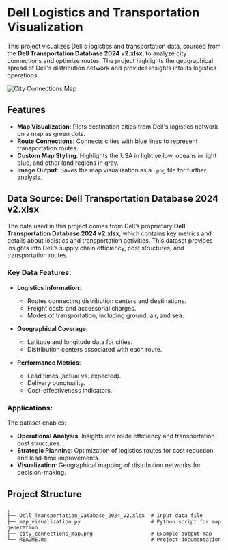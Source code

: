 # Dell Logistics and Transportation Visualization

This project visualizes Dell's logistics and transportation data, sourced from the **Dell Transportation Database 2024 v2.xlsx**, to analyze city connections and optimize routes. The project highlights the geographical spread of Dell's distribution network and provides insights into its logistics operations.

![City Connections Map](city_connections_map.png)

## Features
- **Map Visualization**: Plots destination cities from Dell's logistics network on a map as green dots.
- **Route Connections**: Connects cities with blue lines to represent transportation routes.
- **Custom Map Styling**: Highlights the USA in light yellow, oceans in light blue, and other land regions in gray.
- **Image Output**: Saves the map visualization as a `.png` file for further analysis.

## Data Source: Dell Transportation Database 2024 v2.xlsx
The data used in this project comes from Dell’s proprietary **Dell Transportation Database 2024 v2.xlsx**, which contains key metrics and details about logistics and transportation activities. This dataset provides insights into Dell’s supply chain efficiency, cost structures, and transportation routes.

### Key Data Features:
- **Logistics Information**:
  - Routes connecting distribution centers and destinations.
  - Freight costs and accessorial charges.
  - Modes of transportation, including ground, air, and sea.

- **Geographical Coverage**:
  - Latitude and longitude data for cities.
  - Distribution centers associated with each route.

- **Performance Metrics**:
  - Lead times (actual vs. expected).
  - Delivery punctuality.
  - Cost-effectiveness indicators.

### Applications:
The dataset enables:
- **Operational Analysis**: Insights into route efficiency and transportation cost structures.
- **Strategic Planning**: Optimization of logistics routes for cost reduction and lead-time improvements.
- **Visualization**: Geographical mapping of distribution networks for decision-making.

## Project Structure
```plaintext
.
├── Dell_Transportation_Database_2024_v2.xlsx  # Input data file
├── map_visualization.py                       # Python script for map generation
├── city_connections_map.png                   # Example output map
└── README.md                                  # Project documentation